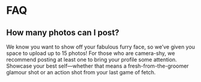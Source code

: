 # FAQ

## How many photos can I post?

We know you want to show off your fabulous furry face, so we’ve given you space to upload up to 15 photos!  For those who are camera-shy, we recommend posting at least one to bring your profile some attention.  Showcase your best self—whether that means a fresh-from-the-groomer glamour shot or an action shot from your last game of fetch.